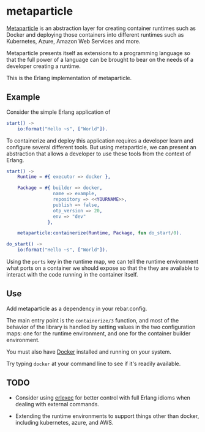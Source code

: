 metaparticle
============

[Metaparticle][1] is an abstraction layer for creating container runtimes such as
Docker and deploying those containers into different runtimes such as
Kubernetes, Azure, Amazon Web Services and more.

Metaparticle presents itself as extensions to a programming language so that
the full power of a language can be brought to bear on the needs of a developer
creating a runtime.

This is the Erlang implementation of metaparticle.

Example
-------
Consider the simple Erlang application of

```erlang
start() ->
    io:format("Hello ~s", ["World"]).
```

To containerize and deploy this application requires a developer learn and
configure several different tools. But using metaparticle, we can present an
abstraction that allows a developer to use these tools from the context of
Erlang.

```erlang
start() ->
    Runtime = #{ executor => docker },

    Package = #{ builder => docker,
                 name => example,
                 repository => <<YOURNAME>>,
                 publish => false,
                 otp_version => 20,
                 env => "dev"
               },

    metaparticle:containerize(Runtime, Package, fun do_start/0).

do_start() ->
    io:format("Hello ~s", ["World"]).

```

Using the `ports` key in the runtime map, we can tell the runtime environment
what ports on a container we should expose so that the they are available to
interact with the code running in the container itself.

Use
---
Add metaparticle as a dependency in your rebar.config.

The main entry point is the `containerize/3` function, and most of the behavior
of the library is handled by setting values in the two configuration maps: one
for the runtime environment, and one for the container builder environment.

You must also have [Docker][3] installed and running on your system.

Try typing `docker` at your command line to see if it's readily available.

TODO
----

* Consider using [erlexec][2] for better control with full Erlang idioms when
  dealing with external commands.

* Extending the runtime environments to support things other than docker, including
  kubernetes, azure, and AWS.


[1]: https://metaparticle.io/
[2]: https://saleyn.github.io/erlexec/
[3]: https://get.docker.io/
